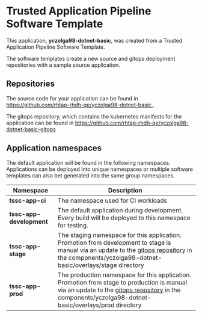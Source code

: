 # Trusted Application Pipeline Software Template

This application, **yczolga98-dotnet-basic**, was created from a Trusted Application Pipeline Software Template.

The software templates create a new source and gitops deployment repositories with a sample source application. 

## Repositories

The source code for your application can be found in [https://github.com/rhtap-rhdh-qe/yczolga98-dotnet-basic ](https://github.com/rhtap-rhdh-qe/yczolga98-dotnet-basic ).
 
The gitops repository, which contains the kubernetes manifests for the application can be found in 
[https://github.com/rhtap-rhdh-qe/yczolga98-dotnet-basic-gitops ](https://github.com/rhtap-rhdh-qe/yczolga98-dotnet-basic-gitops ) 

## Application namespaces 

The default application will be found in the following namespaces. Applications can be deployed into unique namespaces or multiple software templates can also bet generated into the same group namespaces.  

|  Namespace   |  Description   |  
| -------- | -------- |
| **tssc-app-ci** | The namespace used for CI workloads |
| **tssc-app-development** | The default application during development. Every build will be deployed to this namespace for testing. |
| **tssc-app-stage** | The staging namespace for this application. Promotion from development to stage is manual via an update to the [gitops repository](https://github.com/rhtap-rhdh-qe/yczolga98-dotnet-basic-gitops ) in the components/yczolga98-dotnet-basic/overlays/stage directory |
| **tssc-app-prod** | The production namespace for this application. Promotion from stage to production is manual via an update to the [gitops repository](https://github.com/rhtap-rhdh-qe/yczolga98-dotnet-basic-gitops ) in the components/yczolga98-dotnet-basic/overlays/prod directory |